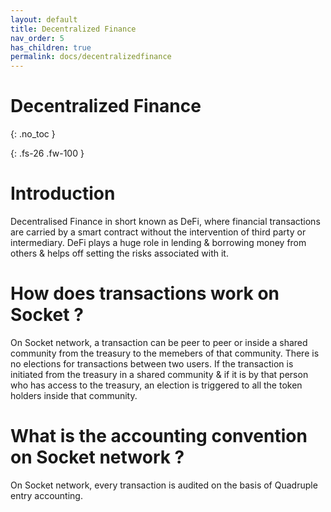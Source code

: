 ```yaml
---
layout: default
title: Decentralized Finance
nav_order: 5
has_children: true
permalink: docs/decentralizedfinance
---
```

 
# Decentralized Finance
{: .no_toc }

{: .fs-26 .fw-100 } 
# Introduction 

Decentralised Finance in short known as DeFi, where financial transactions are carried by a smart contract without the intervention of third party or intermediary. DeFi plays a huge role in lending & borrowing money from others & helps off setting the risks associated with it. 

# How does transactions work on Socket ? 

On Socket network, a transaction can be peer to peer or inside a shared community from the treasury to the memebers of that community. There is no elections for transactions between two users. If the transaction is initiated from the treasury in a shared community & if it is by that person who has access to the treasury, an election is triggered to all the token holders inside that community. 


# What is the accounting convention on Socket network ? 

On Socket network, every transaction is audited on the basis of Quadruple entry accounting. 
